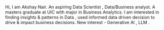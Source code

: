 Hi, I am Akshay Nair. An aspiring Data Scientist , Data/Business analyst. 
A masters graduate at UIC with major in Business Analytics.
I am interested in finding insights & patterns in Data , used informed data driven decision to drive & impact business decisions.
New interest - Generative AI , LLM . 


